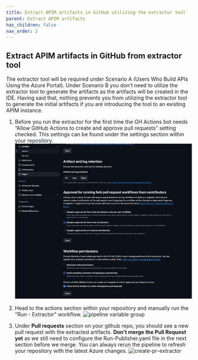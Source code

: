 ```yaml
---
title: Extract APIM artifacts in GitHub utilizing the extractor tool
parent: Extract APIM artifacts
has_children: false
nav_order: 2
---
```



## Extract APIM artifacts in GitHub from extractor tool

The extractor tool will be required under Scenario A (Users Who Build APIs Using the Azure Portal). Under Scenario B you don't need to utilize the extractor tool to generate the artifacts as the artifacts will be created in the IDE. Having said that, nothing prevents you from utilizing the extractor tool to generate the initial artifacts if you are introducing the tool to an existing APIM instance.

1. Before you run the extractor for the first time the GH Actions bot needs “Allow GitHub Actions to create and approve pull requests” setting checked. This settings can be found under the settings section within your repository. ![pipeline variable group](../../assets/images/GithubWorkflowPermissions.png)
2. Head to the actions section within your repository and manually run the  "Run - Extractor" workflow. ![pipeline variable group](../../assets/images/GithubActionsRunExtractor.png)

3. Under **Pull requests** section on your github repo, you should see a new pull request with the extracted artifacts. **Don't merge the Pull Request yet** as we still need to configure the Run-Publisher.yaml file in the next section before we merge. You can always rerun the pipeline to refresh your repository with the latest Azure changes.
![create-pr-extractor](../../assets/images/PullRequest.png) 
    


